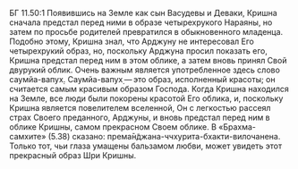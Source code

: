 БГ 11.50:1	Появившись на Земле как сын Васудевы и Деваки, Кришна сначала предстал перед ними в образе четырехрукого Нараяны, но затем по просьбе родителей превратился в обыкновенного младенца. Подобно этому, Кришна знал, что Арджуну не интересовал Его четырехрукий образ, но, поскольку Арджуна просил показать его, Кришна предстал перед ним в этом облике, а затем вновь принял Свой двурукий облик. Очень важным является употребленное здесь слово саумйа-вапух̣. Саумйа-вапух̣ — это образ, исполненный красоты; он считается самым красивым образом Господа. Когда Кришна находился на Земле, все люди были покорены красотой Его облика, и, поскольку Кришна является повелителем вселенной, Он с легкостью рассеял страх Своего преданного, Арджуны, и вновь предстал перед ним в облике Кришны, самом прекрасном Своем облике. В «Брахма-самхите» (5.38) сказано: према̄н̃джана-ччхурита-бхакти-вилочанена. Только тот, чьи глаза умащены бальзамом любви, может увидеть этот прекрасный образ Шри Кришны.